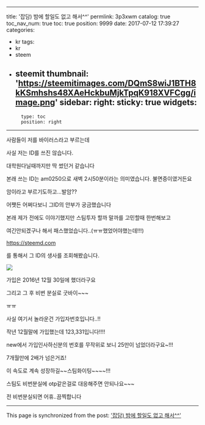 
---
title: '잡담) 밤에 할일도 없고 해서^^'
permlink: 3p3xwm
catalog: true
toc_nav_num: true
toc: true
position: 9999
date: 2017-07-12 17:39:27
categories:
- kr
tags:
- kr
- steem
- steemit
thumbnail: 'https://steemitimages.com/DQmS8wiJ1BTH8kKSmhshs48XAeHckbuMjkTpqK918XVFCgg/image.png'
sidebar:
    right:
        sticky: true
widgets:
    -
        type: toc
        position: right
---


사람들이 저를 바이러스라고 부르는데

사실 저는 ID를 쓰진 않습니다.

대학원다닐때까지만 딱 썼던거 같습니다

본래 쓰는 ID는 am0250으로 새벽 2시50분이라는 의미였습니다. 불면증이였거든요

암이라고 부르기도하고...발암??

어쨋든 어쩌다보니 그ID의 안부가 궁금했습니다

본래 제가 전에도 이야기했지만 스팀투자 할까 말까를 고민할때 한번해보고

여긴안되겠구나 해서 패스했었습니다..(ㅠㅠ했었어야했는데!!!)

https://steemd.com

를 통해서 그 ID의 생사를 조회해봤습니다.

![](https://steemitimages.com/DQmS8wiJ1BTH8kKSmhshs48XAeHckbuMjkTpqK918XVFCgg/image.png)

가입은 2016년 12월 30일에 했더라구요

그리고 그 후 비번 분실로 굿바이~~~

ㅠㅠ

사실 여기서 놀라운건 가입자번호입니다..!!

작년 12월말에 가입했는데 123,331입니다!!!!

new에서 가입인사하신분의 번호를 무작위로 보니 25만이 넘었더라구요~!!!

7개월만에 2배가 넘은거죠!

이 속도로 계속 성장하길~~스팀화이팅~~~~!!!

스팀도 비번분실에 otp같은걸로 대응해주면 안되나요~~~ 

전 비번분실되면 어휴..끔찍합니다

- - -

This page is synchronized from the post: ['잡담) 밤에 할일도 없고 해서^^'](https://steemit.com/@virus707/3p3xwm)

